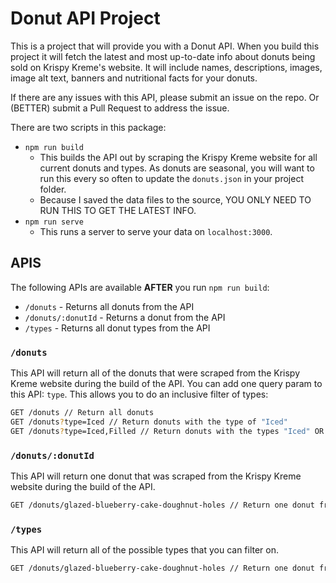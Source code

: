 # Donut API Project

This is a project that will provide you with a Donut API. When you build this project it will fetch the
latest and most up-to-date info about donuts being sold on Krispy Kreme's website. It will include names,
descriptions, images, image alt text, banners and nutritional facts for your donuts.

If there are any issues with this API, please submit an issue on the repo. Or (BETTER) submit a Pull
Request to address the issue.

There are two scripts in this package:

-   `npm run build`
    -   This builds the API out by scraping the Krispy Kreme website for all current donuts and types.
        As donuts are seasonal, you will want to run this every so often to update the `donuts.json` in
        your project folder.
    -   Because I saved the data files to the source, YOU ONLY NEED TO RUN THIS TO GET THE LATEST INFO.
-   `npm run serve`
    -   This runs a server to serve your data on `localhost:3000`.

## APIS

The following APIs are available **AFTER** you run `npm run build`:

-   `/donuts` - Returns all donuts from the API
-   `/donuts/:donutId` - Returns a donut from the API
-   `/types` - Returns all donut types from the API

### `/donuts`

This API will return all of the donuts that were scraped from the Krispy Kreme website during the
build of the API. You can add one query param to this API: `type`. This allows you to do an
inclusive filter of types:

```bash
GET /donuts // Return all donuts
GET /donuts?type=Iced // Return donuts with the type of "Iced"
GET /donuts?type=Iced,Filled // Return donuts with the types "Iced" OR "Filled"
```

### `/donuts/:donutId`

This API will return one donut that was scraped from the Krispy Kreme website during the build of
the API.

```bash
GET /donuts/glazed-blueberry-cake-doughnut-holes // Return one donut from the API
```

### `/types`

This API will return all of the possible types that you can filter on.

```bash
GET /donuts/glazed-blueberry-cake-doughnut-holes // Return one donut from the API
```
